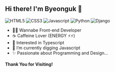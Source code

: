 <h2>Hi there! I'm Byeonguk 👋</h2>

![HTML5](https://img.shields.io/badge/HTML5-E34F26?style=for-the-badge&logo=html5&logoColor=white)
![CSS3](https://img.shields.io/badge/CSS3-1572B6?style=for-the-badge&logo=css3&logoColor=white)
![Javascript](https://img.shields.io/badge/JavaScript-F7DF1E?style=for-the-badge&logo=javascript&logoColor=black)
![Python](https://img.shields.io/badge/Python-14354C?style=for-the-badge&logo=python&logoColor=white)
![Django](https://img.shields.io/badge/Django-092E20?style=for-the-badge&logo=django&logoColor=white)

* 👨‍💻 Wannabe Front-end Developer
* ☕️ Caffeine Lover (ENERGY ⚡️⚡️)
* 🚀 Interested in Typescript
* 🌱 I’m currently digging Javascript
* ✨ Passionate about Programming and Design...

<h4>Thank You for Visiting!</h4>

